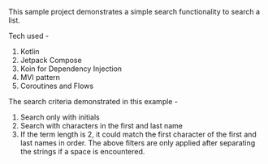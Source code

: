 This sample project demonstrates a simple search functionality to search a list.

Tech used - 
1) Kotlin
2) Jetpack Compose
3) Koin for Dependency Injection
4) MVI pattern
5) Coroutines and Flows

The search criteria demonstrated in this example - 

1) Search only with initials
2) Search with characters in the first and last name
3) If the term length is 2, it could match the first character of the first and last names in order.
The above filters are only applied after separating the strings if a space is encountered.
